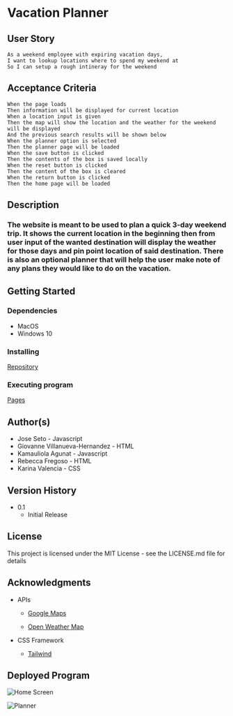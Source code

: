 # **Vacation Planner**

## **User Story**

    As a weekend employee with expiring vacation days, 
    I want to lookup locations where to spend my weekend at
    So I can setup a rough intineray for the weekend

## **Acceptance Criteria**

    When the page loads
    Then information will be displayed for current location
    When a location input is given
    Then the map will show the location and the weather for the weekend will be displayed
    And the previous search results will be shown below
    When the planner option is selected
    Then the planner page will be loaded
    When the save button is clicked
    Then the contents of the box is saved locally
    When the reset button is clicked
    Then the content of the box is cleared
    When the return button is clicked
    Then the home page will be loaded 

## **Description**

### The website is meant to be used to plan a quick 3-day weekend trip. It shows the current location in the beginning then from user input of the wanted destination will display the weather for those days and pin point location of said destination. There is also an optional planner that will help the user make note of any plans they would like to do on the vacation.

## **Getting Started**

### Dependencies

* MacOS
* Windows 10

### Installing

[Repository](https://github.com/giovanne-villanueva/Vacation_Planner)

### Executing program

[Pages](https://giovanne-villanueva.github.io/Vacation_Planner/)

## Author(s)

* Jose Seto - Javascript
* Giovanne Villanueva-Hernandez - HTML
* Kamauliola Agunat - Javascript
* Rebecca Fregoso - HTML
* Karina Valencia - CSS

## Version History

* 0.1
    * Initial Release

## License

This project is licensed under the MIT License - see the LICENSE.md file for details

## Acknowledgments

* APIs
    * [Google Maps](https://developers.google.com/maps/)

    * [Open Weather Map](https://openweathermap.org/api)

* CSS Framework
    * [Tailwind](https://tailwindcss.com/)


## Deployed Program

![Home Screen]()


![Planner]()
